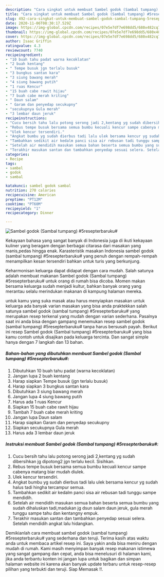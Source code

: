 ```yaml
---
description: "Cara singkat untuk membuat Sambel godok (Sambal tumpang) #5resepterbaruku# Terbukti"
title: "Cara singkat untuk membuat Sambel godok (Sambal tumpang) #5resepterbaruku# Terbukti"
slug: 492-cara-singkat-untuk-membuat-sambel-godok-sambal-tumpang-5resepterbaruku-terbukti
date: 2020-11-06T08:30:17.529Z
image: https://img-global.cpcdn.com/recipes/07e5e7df7e698dd5/680x482cq70/sambel-godok-sambal-tumpang-5resepterbaruku-foto-resep-utama.jpg
thumbnail: https://img-global.cpcdn.com/recipes/07e5e7df7e698dd5/680x482cq70/sambel-godok-sambal-tumpang-5resepterbaruku-foto-resep-utama.jpg
cover: https://img-global.cpcdn.com/recipes/07e5e7df7e698dd5/680x482cq70/sambel-godok-sambal-tumpang-5resepterbaruku-foto-resep-utama.jpg
author: Isaac Griffin
ratingvalue: 4.3
reviewcount: 7740
recipeingredient:
- "10 buah tahu padat warna kecoklatan"
- "2 buah kentang"
- " Tempe busuk jgn terlalu busuk"
- "3 bungkus santan kara"
- "3 siung bawang merah"
- "4 siung bawang putih"
- "1 ruas Kencur"
- "15 buah cabe rawit hijau"
- "7 buah cabe merah kriting"
- " Daun salam"
- " Garam dan penyedap secukupny"
- "secukupnya Gula merah"
- "3 lembar daun jeruk"
recipeinstructions:
- "Cucu bersih tahu lalu potong serong jadi 2,kentang yg sudah dibersihkan jg dipotong2 jgn terlalu kecil. Sisihkan."
- "Rebus tempe busuk bersama semua bumbu kecuali kencur sampe cabenya matang biar mudah diulek."
- "Ulek kencur tersendiri."
- "Angkat bumbu yg sudah dierbus tadi lalu ulek bersama kencur yg sudah halus tadi hingha tercampur semua."
- "Tambahkan sedikit air kedalm panci sisa air rebusan tadi tunggu sampe mendidih."
- "Setelah air mendidih masukan semua bahan beserta semua bumbu yang sudah dihaluskan tadi,madukan jg dsun salam daun jeruk, gula merah tunggu sampe tahu dan kentangny empuk."
- "Terakhir masukan santan dan tambahkan penyedap sesuai selera. Setelah mendidih angkat lalu hidangkan."
categories:
- Recipe
tags:
- sambel
- godok
- sambal

katakunci: sambel godok sambal 
nutrition: 270 calories
recipecuisine: American
preptime: "PT12M"
cooktime: "PT60M"
recipeyield: "1"
recipecategory: Dinner

---
```



![Sambel godok (Sambal tumpang) #5resepterbaruku#](https://img-global.cpcdn.com/recipes/07e5e7df7e698dd5/680x482cq70/sambel-godok-sambal-tumpang-5resepterbaruku-foto-resep-utama.jpg)

Kekayaan bahasa yang sangat banyak di Indonesia juga di ikuti kekayaan kuliner yang beragam dengan berbagai citarasa dari masakan yang manis,pedas hingga enak. Karasteristik masakan Indonesia sambel godok (sambal tumpang) #5resepterbaruku# yang penuh dengan rempah-rempah menampilkan kesan tersendiri bahkan untuk turis yang berkunjung.


Keharmonisan keluarga dapat didapat dengan cara mudah. Salah satunya adalah membuat makanan Sambel godok (Sambal tumpang) #5resepterbaruku# untuk orang di rumah bisa dicoba. Momen makan bersama keluarga sudah menjadi kultur, bahkan banyak orang yang merantau selalu merindukan makanan di kampung halaman mereka.



untuk kamu yang suka masak atau harus menyiapkan masakan untuk keluarga ada banyak varian masakan yang bisa anda praktekkan salah satunya sambel godok (sambal tumpang) #5resepterbaruku# yang merupakan resep terkenal yang mudah dengan varian sederhana. Pasalnya saat ini anda bisa dengan gampang menemukan resep sambel godok (sambal tumpang) #5resepterbaruku# tanpa harus bersusah payah.
Berikut ini resep Sambel godok (Sambal tumpang) #5resepterbaruku# yang bisa kamu contoh untuk disajikan pada keluarga tercinta. Dan sangat simple hanya dengan 7 langkah dan 13 bahan.


<!--inarticleads1-->

##### Bahan-bahan yang dibutuhkan membuat Sambel godok (Sambal tumpang) #5resepterbaruku#:

1. Dibutuhkan 10 buah tahu padat (warna kecoklatan)
1. Jangan lupa 2 buah kentang
1. Harap siapkan  Tempe busuk (jgn terlalu busuk)
1. Harap siapkan 3 bungkus santan kara
1. Dibutuhkan 3 siung bawang merah
1. Jangan lupa 4 siung bawang putih
1. Harus ada 1 ruas Kencur
1. Siapkan 15 buah cabe rawit hijau
1. Tambah 7 buah cabe merah kriting
1. Jangan lupa  Daun salam
1. Harap siapkan  Garam dan penyedap secukupny
1. Siapkan secukupnya Gula merah
1. Harus ada 3 lembar daun jeruk




<!--inarticleads2-->

##### Instruksi membuat  Sambel godok (Sambal tumpang) #5resepterbaruku#:

1. Cucu bersih tahu lalu potong serong jadi 2,kentang yg sudah dibersihkan jg dipotong2 jgn terlalu kecil. Sisihkan.
1. Rebus tempe busuk bersama semua bumbu kecuali kencur sampe cabenya matang biar mudah diulek.
1. Ulek kencur tersendiri.
1. Angkat bumbu yg sudah dierbus tadi lalu ulek bersama kencur yg sudah halus tadi hingha tercampur semua.
1. Tambahkan sedikit air kedalm panci sisa air rebusan tadi tunggu sampe mendidih.
1. Setelah air mendidih masukan semua bahan beserta semua bumbu yang sudah dihaluskan tadi,madukan jg dsun salam daun jeruk, gula merah tunggu sampe tahu dan kentangny empuk.
1. Terakhir masukan santan dan tambahkan penyedap sesuai selera. Setelah mendidih angkat lalu hidangkan.




Demikianlah cara membuat sambel godok (sambal tumpang) #5resepterbaruku# yang sederhana dan teruji. Terima kasih atas waktu anda untuk membaca artikel resep ini. Saya yakin anda bisa meniru dengan mudah di rumah. Kami masih menyimpan banyak resep makanan istimewa yang sangat gampang dan cepat, anda bisa menelusuri di halaman kami, jika anda terbantu konten ini jangan lupa untuk bagikan dan simpan halaman website ini karena akan banyak update terbaru untuk resep-resep pilihan yang terbukti dan teruji. Siap Memasak !!. 

